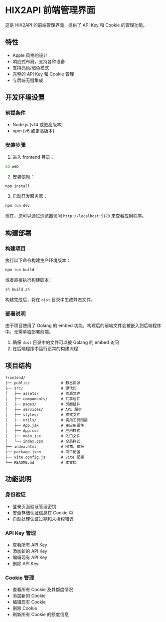 # HIX2API 前端管理界面

这是 HIX2API 的前端管理界面，提供了 API Key 和 Cookie 的管理功能。

## 特性

- Apple 风格的设计
- 响应式布局，支持各种设备
- 支持亮色/暗色模式
- 完整的 API Key 和 Cookie 管理
- 与后端无缝集成

## 开发环境设置

### 前提条件

- Node.js (v14 或更高版本)
- npm (v6 或更高版本)

### 安装步骤

1. 进入 frontend 目录：

```bash
cd web
```

2. 安装依赖：

```bash
npm install
```

3. 启动开发服务器：

```bash
npm run dev
```

现在，您可以通过浏览器访问 `http://localhost:5173` 来查看应用程序。

## 构建部署

### 构建项目

执行以下命令构建生产环境版本：

```bash
npm run build
```

或者直接执行构建脚本：

```bash
sh build.sh
```

构建完成后，将在 `dist` 目录中生成静态文件。

### 部署说明

由于项目使用了 Golang 的 embed 功能，构建后的前端文件会被嵌入到后端程序中。无需单独部署前端。

1. 确保 `dist` 目录中的文件可以被 Golang 的 embed 访问
2. 在后端程序中运行正常的构建流程

## 项目结构

```
frontend/
├── public/              # 静态资源
├── src/                 # 源代码
│   ├── assets/          # 资源文件
│   ├── components/      # 共享组件
│   ├── pages/           # 页面组件
│   ├── services/        # API 服务
│   ├── styles/          # 样式文件
│   ├── utils/           # 实用工具函数
│   ├── App.jsx          # 主应用组件
│   ├── App.css          # 应用样式
│   ├── main.jsx         # 入口文件
│   └── index.css        # 全局样式
├── index.html           # HTML 模板
├── package.json         # 项目配置
├── vite.config.js       # Vite 配置
└── README.md            # 本文档
```

## 功能说明

### 身份验证

- 登录页面验证管理密钥
- 安全存储认证信息在 Cookie 中
- 自动处理认证过期和未授权错误

### API Key 管理

- 查看所有 API Key
- 添加新的 API Key
- 编辑现有 API Key
- 删除 API Key

### Cookie 管理

- 查看所有 Cookie 及其额度情况
- 添加新的 Cookie
- 编辑现有 Cookie
- 删除 Cookie
- 刷新所有 Cookie 的额度信息
